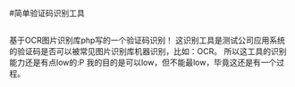 #简单验证码识别工具

##
基于OCR图片识别库php写的一个验证码识别！
这识别工具是测试公司应用系统的验证码是否可以被常见图片识别库机器识别，比如：OCR。
所以这工具的识别能力还是有点low的:P
我的目的是可以low，但不能最low，毕竟这还是有一个过程。

